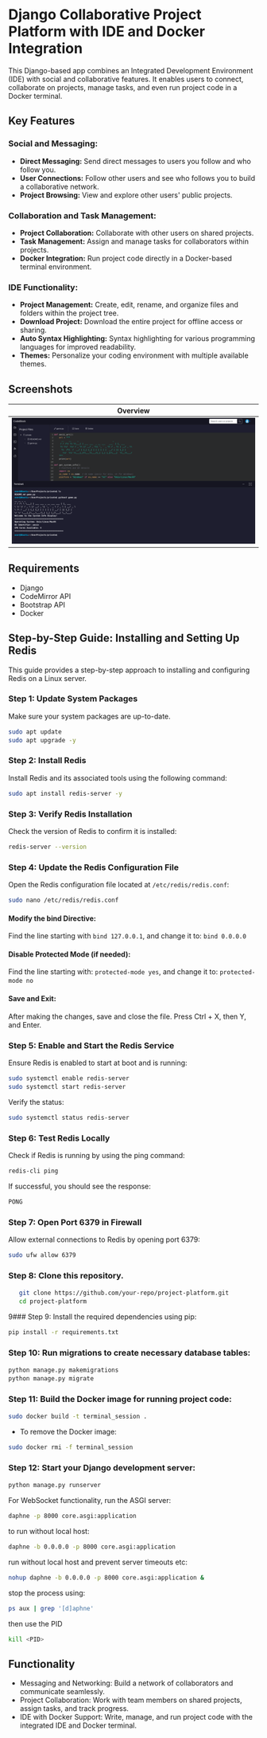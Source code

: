 # Django Collaborative Project Platform with IDE and Docker Integration

 This Django-based app combines an Integrated Development Environment (IDE) with social and collaborative features. It enables users to connect, collaborate on projects, manage tasks, and even run project code in a Docker terminal. 

## Key Features

### Social and Messaging:
- **Direct Messaging:** Send direct messages to users you follow and who follow you.
- **User Connections:** Follow other users and see who follows you to build a collaborative network.
- **Project Browsing:** View and explore other users' public projects.

### Collaboration and Task Management:
- **Project Collaboration:** Collaborate with other users on shared projects.
- **Task Management:** Assign and manage tasks for collaborators within projects.
- **Docker Integration:** Run project code directly in a Docker-based terminal environment.

### IDE Functionality:
- **Project Management:** Create, edit, rename, and organize files and folders within the project tree.
- **Download Project:** Download the entire project for offline access or sharing.
- **Auto Syntax Highlighting:** Syntax highlighting for various programming languages for improved readability.
- **Themes:** Personalize your coding environment with multiple available themes.

## Screenshots

| Overview                                            | 
|-----------------------------------------------------|
| <img src="./screenshots/imageone.png" width="100%"> |

## Requirements

- Django
- CodeMirror API
- Bootstrap API
- Docker

## Step-by-Step Guide: Installing and Setting Up Redis
This guide provides a step-by-step approach to installing and configuring Redis on a Linux server.

### Step 1: Update System Packages
Make sure your system packages are up-to-date.
```bash
sudo apt update
sudo apt upgrade -y
```
### Step 2: Install Redis
Install Redis and its associated tools using the following command:
```bash
sudo apt install redis-server -y
```

### Step 3: Verify Redis Installation
Check the version of Redis to confirm it is installed:
```bash
redis-server --version
```

### Step 4: Update the Redis Configuration File
Open the Redis configuration file located at `/etc/redis/redis.conf`:
```bash
sudo nano /etc/redis/redis.conf
```
#### Modify the bind Directive:
Find the line starting with `bind 127.0.0.1`, and change it to:
`bind 0.0.0.0`
#### Disable Protected Mode (if needed):
Find the line starting with: `protected-mode yes`, and change it to:
`protected-mode no`
#### Save and Exit:
After making the changes, save and close the file. Press Ctrl + X, then Y, and Enter.

### Step 5: Enable and Start the Redis Service
Ensure Redis is enabled to start at boot and is running:
```bash
sudo systemctl enable redis-server
sudo systemctl start redis-server
```
Verify the status:
```bash
sudo systemctl status redis-server
```

### Step 6: Test Redis Locally
Check if Redis is running by using the ping command:
```bash
redis-cli ping
```
If successful, you should see the response:
```bash
PONG
```

### Step 7: Open Port 6379 in Firewall
Allow external connections to Redis by opening port 6379:
```bash
sudo ufw allow 6379
```

### Step 8: Clone this repository.
```bash
   git clone https://github.com/your-repo/project-platform.git
   cd project-platform
```

9### Step 9: Install the required dependencies using pip:
```bash
pip install -r requirements.txt
```
### Step 10: Run migrations to create necessary database tables:
```bash
python manage.py makemigrations
python manage.py migrate
```

### Step 11: Build the Docker image for running project code:
```bash
sudo docker build -t terminal_session .
```
- To remove the Docker image: 
```bash
sudo docker rmi -f terminal_session
```

### Step 12: Start your Django development server:


```bash
python manage.py runserver
```

For WebSocket functionality, run the ASGI server:
```bash
daphne -p 8000 core.asgi:application
```
to run without local host: 
```bash
daphne -b 0.0.0.0 -p 8000 core.asgi:application
```
run without local host and prevent server timeouts etc: 
```bash
nohup daphne -b 0.0.0.0 -p 8000 core.asgi:application &
```

stop the process using: 
```bash
ps aux | grep '[d]aphne'
```

then use the PID
```bash
kill <PID>
```


## Functionality
- Messaging and Networking: Build a network of collaborators and communicate seamlessly.
- Project Collaboration: Work with team members on shared projects, assign tasks, and track progress.
- IDE with Docker Support: Write, manage, and run project code with the integrated IDE and Docker terminal.